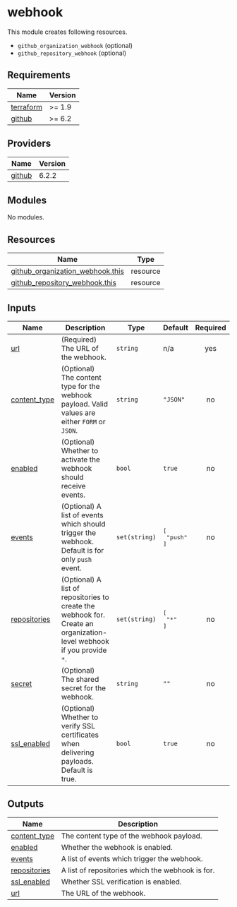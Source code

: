 # webhook

This module creates following resources.

- `github_organization_webhook` (optional)
- `github_repository_webhook` (optional)

<!-- BEGINNING OF PRE-COMMIT-TERRAFORM DOCS HOOK -->
## Requirements

| Name | Version |
|------|---------|
| <a name="requirement_terraform"></a> [terraform](#requirement\_terraform) | >= 1.9 |
| <a name="requirement_github"></a> [github](#requirement\_github) | >= 6.2 |

## Providers

| Name | Version |
|------|---------|
| <a name="provider_github"></a> [github](#provider\_github) | 6.2.2 |

## Modules

No modules.

## Resources

| Name | Type |
|------|------|
| [github_organization_webhook.this](https://registry.terraform.io/providers/integrations/github/latest/docs/resources/organization_webhook) | resource |
| [github_repository_webhook.this](https://registry.terraform.io/providers/integrations/github/latest/docs/resources/repository_webhook) | resource |

## Inputs

| Name | Description | Type | Default | Required |
|------|-------------|------|---------|:--------:|
| <a name="input_url"></a> [url](#input\_url) | (Required) The URL of the webhook. | `string` | n/a | yes |
| <a name="input_content_type"></a> [content\_type](#input\_content\_type) | (Optional) The content type for the webhook payload. Valid values are either `FORM` or `JSON`. | `string` | `"JSON"` | no |
| <a name="input_enabled"></a> [enabled](#input\_enabled) | (Optional) Whether to activate the webhook should receive events. | `bool` | `true` | no |
| <a name="input_events"></a> [events](#input\_events) | (Optional) A list of events which should trigger the webhook. Default is for only `push` event. | `set(string)` | <pre>[<br>  "push"<br>]</pre> | no |
| <a name="input_repositories"></a> [repositories](#input\_repositories) | (Optional) A list of repositories to create the webhook for. Create an organization-level webhook if you provide `*`. | `set(string)` | <pre>[<br>  "*"<br>]</pre> | no |
| <a name="input_secret"></a> [secret](#input\_secret) | (Optional) The shared secret for the webhook. | `string` | `""` | no |
| <a name="input_ssl_enabled"></a> [ssl\_enabled](#input\_ssl\_enabled) | (Optional) Whether to verify SSL certificates when delivering payloads. Default is true. | `bool` | `true` | no |

## Outputs

| Name | Description |
|------|-------------|
| <a name="output_content_type"></a> [content\_type](#output\_content\_type) | The content type of the webhook payload. |
| <a name="output_enabled"></a> [enabled](#output\_enabled) | Whether the webhook is enabled. |
| <a name="output_events"></a> [events](#output\_events) | A list of events which trigger the webhook. |
| <a name="output_repositories"></a> [repositories](#output\_repositories) | A list of repositories which the webhook is for. |
| <a name="output_ssl_enabled"></a> [ssl\_enabled](#output\_ssl\_enabled) | Whether SSL verification is enabled. |
| <a name="output_url"></a> [url](#output\_url) | The URL of the webhook. |
<!-- END OF PRE-COMMIT-TERRAFORM DOCS HOOK -->
